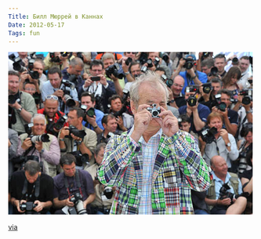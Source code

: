 ```yaml
---
Title: Билл Мюррей в Каннах
Date: 2012-05-17
Tags: fun
---
```


![bill-murray.jpg](images/bill-murray.jpg)

[via](http://thisisnthappiness.com/post/23170374784/bill-murray-cannes)